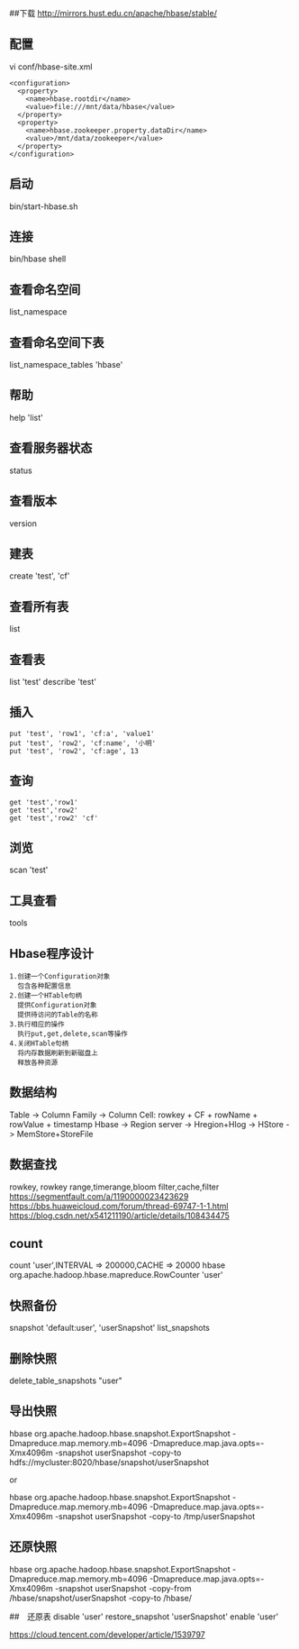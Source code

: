 ##下载
http://mirrors.hust.edu.cn/apache/hbase/stable/

## 配置
vi conf/hbase-site.xml
```
<configuration>
  <property>
    <name>hbase.rootdir</name>
    <value>file:///mnt/data/hbase</value>
  </property>
  <property>
    <name>hbase.zookeeper.property.dataDir</name>
    <value>/mnt/data/zookeeper</value>
  </property>
</configuration>
```
## 启动
bin/start-hbase.sh

## 连接
bin/hbase shell

## 查看命名空间
list_namespace

## 查看命名空间下表
list_namespace_tables 'hbase'

## 帮助
help 'list'

## 查看服务器状态
status

## 查看版本
version

## 建表
create 'test', 'cf'

## 查看所有表
list

## 查看表
list 'test'
describe 'test'

## 插入
```
put 'test', 'row1', 'cf:a', 'value1'
put 'test', 'row2', 'cf:name', '小明'
put 'test', 'row2', 'cf:age', 13
```
## 查询
```
get 'test','row1'
get 'test','row2'
get 'test','row2' 'cf'
```
## 浏览
scan 'test'

## 工具查看
tools


## Hbase程序设计
```
1.创建一个Configuration对象
  包含各种配置信息
2.创建一个HTable句柄
  提供Configuration对象
  提供待访问的Table的名称
3.执行相应的操作
  执行put,get,delete,scan等操作
4.关闭HTable句柄
  将内存数据刷新到新磁盘上
  释放各种资源
```

## 数据结构
Table -> Column Family -> Column
Cell: rowkey + CF + rowName + rowValue + timestamp
Hbase -> Region server -> Hregion+Hlog -> HStore -> MemStore+StoreFile

## 数据查找
rowkey, rowkey range,timerange,bloom filter,cache,filter
https://segmentfault.com/a/1190000023423629
https://bbs.huaweicloud.com/forum/thread-69747-1-1.html
https://blog.csdn.net/x541211190/article/details/108434475

## count 
count 'user',INTERVAL => 200000,CACHE => 20000
hbase org.apache.hadoop.hbase.mapreduce.RowCounter 'user'

## 快照备份
snapshot 'default:user', 'userSnapshot'
list_snapshots

## 删除快照
delete_table_snapshots "user"

## 导出快照
hbase org.apache.hadoop.hbase.snapshot.ExportSnapshot -Dmapreduce.map.memory.mb=4096 -Dmapreduce.map.java.opts=-Xmx4096m -snapshot userSnapshot  -copy-to hdfs://mycluster:8020/hbase/snapshot/userSnapshot

or

hbase org.apache.hadoop.hbase.snapshot.ExportSnapshot -Dmapreduce.map.memory.mb=4096 -Dmapreduce.map.java.opts=-Xmx4096m -snapshot userSnapshot -copy-to /tmp/userSnapshot

## 还原快照
hbase org.apache.hadoop.hbase.snapshot.ExportSnapshot -Dmapreduce.map.memory.mb=4096 -Dmapreduce.map.java.opts=-Xmx4096m -snapshot userSnapshot -copy-from /hbase/snapshot/userSnapshot -copy-to /hbase/

##　还原表
disable 'user'
restore_snapshot 'userSnapshot'
enable 'user'

https://cloud.tencent.com/developer/article/1539797


